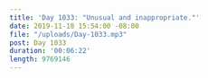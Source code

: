 ```yaml
---
title: 'Day 1033: "Unusual and inappropriate."'
date: 2019-11-18 15:54:00 -08:00
file: "/uploads/Day-1033.mp3"
post: Day 1033
duration: '00:06:22'
length: 9769146
---
```


